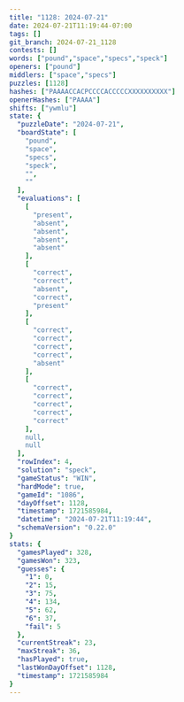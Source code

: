 ```yaml
---
title: "1128: 2024-07-21"
date: 2024-07-21T11:19:44-07:00
tags: []
git_branch: 2024-07-21_1128
contests: []
words: ["pound","space","specs","speck"]
openers: ["pound"]
middlers: ["space","specs"]
puzzles: [1128]
hashes: ["PAAAACCACPCCCCACCCCCXXXXXXXXXX"]
openerHashes: ["PAAAA"]
shifts: ["ywmlu"]
state: {
  "puzzleDate": "2024-07-21",
  "boardState": [
    "pound",
    "space",
    "specs",
    "speck",
    "",
    ""
  ],
  "evaluations": [
    [
      "present",
      "absent",
      "absent",
      "absent",
      "absent"
    ],
    [
      "correct",
      "correct",
      "absent",
      "correct",
      "present"
    ],
    [
      "correct",
      "correct",
      "correct",
      "correct",
      "absent"
    ],
    [
      "correct",
      "correct",
      "correct",
      "correct",
      "correct"
    ],
    null,
    null
  ],
  "rowIndex": 4,
  "solution": "speck",
  "gameStatus": "WIN",
  "hardMode": true,
  "gameId": "1086",
  "dayOffset": 1128,
  "timestamp": 1721585984,
  "datetime": "2024-07-21T11:19:44",
  "schemaVersion": "0.22.0"
}
stats: {
  "gamesPlayed": 328,
  "gamesWon": 323,
  "guesses": {
    "1": 0,
    "2": 15,
    "3": 75,
    "4": 134,
    "5": 62,
    "6": 37,
    "fail": 5
  },
  "currentStreak": 23,
  "maxStreak": 36,
  "hasPlayed": true,
  "lastWonDayOffset": 1128,
  "timestamp": 1721585984
}
---
```

<!-- more -->
